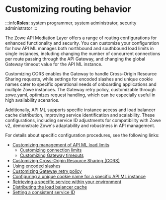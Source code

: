 # Customizing routing behavior 

:::info**Roles:** system programmer, system administrator, security administrator
:::

The Zowe API Mediation Layer offers a range of routing configurations for enhanced functionality and security. You can customize your configuration for how API ML manages both northbound and southbound load limits in single instances, including changing the number of concurrent connections per route passing through the API Gateway, and changing the global Gateway timeout value for the API ML instance.

Customizing CORS enables the Gateway to handle Cross-Origin Resource Sharing requests, while settings for encoded slashes and unique cookie names cater to specific operational needs of onboarding applications and multiple Zowe instances. The Gateway retry policy, customizable through zowe.yaml, optimizes request handling, which can be especially useful in high availability scenarios.

Additionally, API ML supports specific instance access and load balancer cache distribution, improving service identification and scalability. These configurations, including service ID adjustments for compatibility with Zowe v2, demonstrate Zowe's adaptability and robustness in API management.

For details about specific configuration procedures, see the following links:

- [Customizing management of API ML load limits](./configuration-customizing-management-of-apiml-load-limits)
    - [Customizing connection limits](./configuration-connection-limits)
    - [Customizing Gateway timeouts](./configuration-gateway-timeouts)
- [Customizing Cross-Origin Resource Sharing (CORS)](./configuration-cors)
- [Using encoded slashes](./configuration-url-handling)
- [Customizing Gateway retry policy](./configuration-gateway-retry-policy)
- [Configuring a unique cookie name for a specific API ML instance](./configuration-unique-cookie-name-for-multiple-zowe-instances)
- [Retrieving a specific service within your environment](./configuration-access-specific-instance-of-service)
- [Distributing the load balancer cache](./configuration-distributed-load-balancer-cache)
- [Setting a consistent service ID](./configuration-set-consistent-service-id)